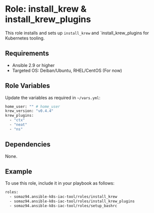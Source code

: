 # Role: install_krew & install_krew_plugins

This role installs and sets up `install_krew` and `install_krew_plugins for Kubernetes tooling.

## Requirements

- Ansible 2.9 or higher
- Targeted OS: Deiban/Ubuntu, RHEL/CentOS (For now)

## Role Variables

Update the variables as required in `~/vars.yml`:

```bash
home_user: "" # home_user
krew_version: "v0.4.4"
krew_plugins:
  - "ctx"
  - "neat"
  - "ns"
```

## Dependencies

None.

## Example

To use this role, include it in your playbook as follows:

```bash
roles:
  - somaz94.ansible-k8s-iac-tool/roles/install_krew
  - somaz94.ansible-k8s-iac-tool/roles/install_krew_plugins
  - somaz94.ansible-k8s-iac-tool/roles/setup_bashrc
```
